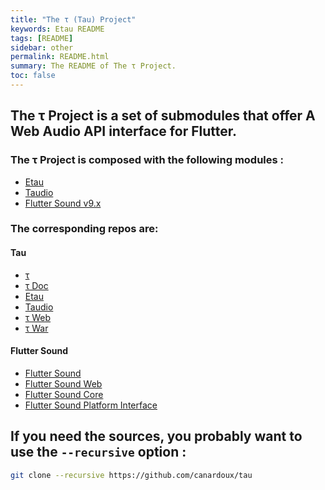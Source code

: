 ```yaml
---
title: "The τ (Tau) Project"
keywords: Etau README
tags: [README]
sidebar: other
permalink: README.html
summary: The README of The τ Project.
toc: false
---
```


## The τ Project is a set of submodules that offer A Web Audio API interface for Flutter.

### The τ Project is composed with the following modules :

- [Etau](https://tau.canardoux.xyz/etau-README.html)
- [Taudio](https://tau.canardoux.xyz/taudio-README.html)
- [Flutter Sound v9.x](https://tau.canardoux.xyz/fs-README.html)

### The corresponding repos are:

#### Tau
- [τ](https://github.com/canardoux/tau)
- [τ Doc](https://github.com/canardoux/tau_doc)
- [Etau](https://github.com/canardoux/etau)
- [Taudio](https://github.com/canardoux/taudio)
- [τ Web](https://github.com/canardoux/tau_web)
- [τ War](https://github.com/canardoux/tau_war)

#### Flutter Sound
- [Flutter Sound](https://github.com/canardoux/flutter_sound)
- [Flutter Sound Web](https://github.com/canardoux/flutter_sound_web)
- [Flutter Sound Core](https://github.com/canardoux/flutter_sound_core)
- [Flutter Sound Platform Interface](https://github.com/canardoux/flutter_sound_platform_interface)

## If you need the sources, you probably want to use the `--recursive` option : 
```sh
git clone --recursive https://github.com/canardoux/tau
```